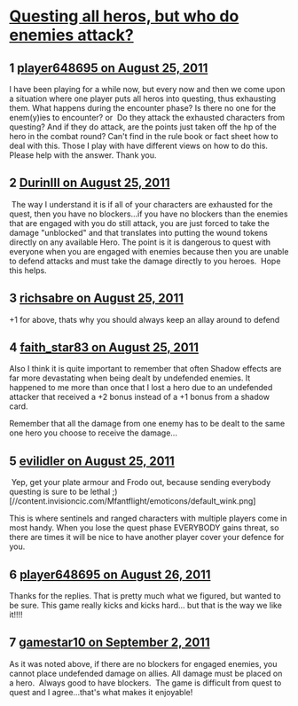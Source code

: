 # [Questing all heros, but who do enemies attack?](https://community.fantasyflightgames.com/topic/52147-questing-all-heros-but-who-do-enemies-attack/)

## 1 [player648695 on August 25, 2011](https://community.fantasyflightgames.com/topic/52147-questing-all-heros-but-who-do-enemies-attack/?do=findComment&comment=519946)

I have been playing for a while now, but every now and then we come upon a situation where one player puts all heros into questing, thus exhausting them. What happens during the encounter phase? Is there no one for the enem(y)ies to encounter? or  Do they attack the exhausted characters from questing? And if they do attack, are the points just taken off the hp of the hero in the combat round? Can't find in the rule book or fact sheet how to deal with this. Those I play with have different views on how to do this. Please help with the answer. Thank you.

## 2 [DurinIII on August 25, 2011](https://community.fantasyflightgames.com/topic/52147-questing-all-heros-but-who-do-enemies-attack/?do=findComment&comment=519949)

 The way I understand it is if all of your characters are exhausted for the quest, then you have no blockers...if you have no blockers than the enemies that are engaged with you do still attack, you are just forced to take the damage "unblocked" and that translates into putting the wound tokens directly on any available Hero. The point is it is dangerous to quest with everyone when you are engaged with enemies because then you are unable to defend attacks and must take the damage directly to you heroes.  Hope this helps.

## 3 [richsabre on August 25, 2011](https://community.fantasyflightgames.com/topic/52147-questing-all-heros-but-who-do-enemies-attack/?do=findComment&comment=519952)

+1 for above, thats why you should always keep an allay around to defend

## 4 [faith_star83 on August 25, 2011](https://community.fantasyflightgames.com/topic/52147-questing-all-heros-but-who-do-enemies-attack/?do=findComment&comment=520008)

Also I think it is quite important to remember that often Shadow effects are far more devastating when being dealt by undefended enemies. It happened to me more than once that I lost a hero due to an undefended attacker that received a +2 bonus instead of a +1 bonus from a shadow card.

Remember that all the damage from one enemy has to be dealt to the same one hero you choose to receive the damage...

## 5 [evilidler on August 25, 2011](https://community.fantasyflightgames.com/topic/52147-questing-all-heros-but-who-do-enemies-attack/?do=findComment&comment=520026)

 Yep, get your plate armour and Frodo out, because sending everybody questing is sure to be lethal ;) [//content.invisioncic.com/Mfantflight/emoticons/default_wink.png]

This is where sentinels and ranged characters with multiple players come in most handy. When you lose the quest phase EVERYBODY gains threat, so there are times it will be nice to have another player cover your defence for you.

## 6 [player648695 on August 26, 2011](https://community.fantasyflightgames.com/topic/52147-questing-all-heros-but-who-do-enemies-attack/?do=findComment&comment=520295)

Thanks for the replies. That is pretty much what we figured, but wanted to be sure. This game really kicks and kicks hard... but that is the way we like it!!!!

## 7 [gamestar10 on September 2, 2011](https://community.fantasyflightgames.com/topic/52147-questing-all-heros-but-who-do-enemies-attack/?do=findComment&comment=523442)

As it was noted above, if there are no blockers for engaged enemies, you cannot place undefended damage on allies. All damage must be placed on a hero.  Always good to have blockers.  The game is difficult from quest to quest and I agree...that's what makes it enjoyable!

